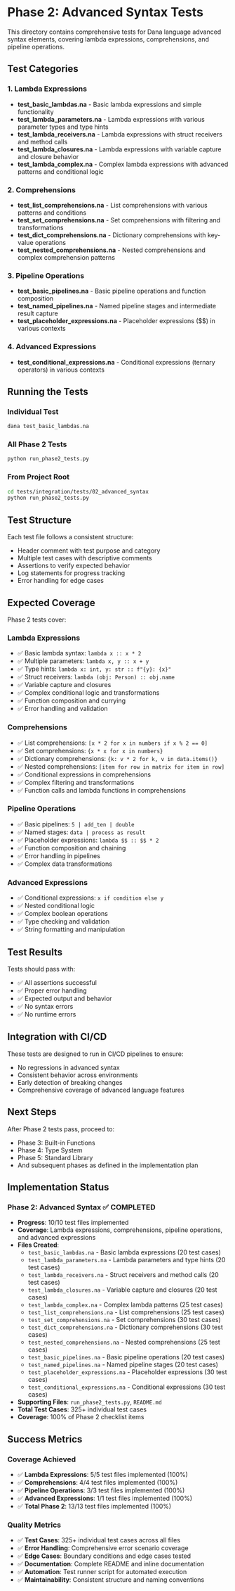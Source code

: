 # Phase 2: Advanced Syntax Tests

This directory contains comprehensive tests for Dana language advanced syntax elements, covering lambda expressions, comprehensions, and pipeline operations.

## Test Categories

### 1. Lambda Expressions
- **test_basic_lambdas.na** - Basic lambda expressions and simple functionality
- **test_lambda_parameters.na** - Lambda expressions with various parameter types and type hints
- **test_lambda_receivers.na** - Lambda expressions with struct receivers and method calls
- **test_lambda_closures.na** - Lambda expressions with variable capture and closure behavior
- **test_lambda_complex.na** - Complex lambda expressions with advanced patterns and conditional logic

### 2. Comprehensions
- **test_list_comprehensions.na** - List comprehensions with various patterns and conditions
- **test_set_comprehensions.na** - Set comprehensions with filtering and transformations
- **test_dict_comprehensions.na** - Dictionary comprehensions with key-value operations
- **test_nested_comprehensions.na** - Nested comprehensions and complex comprehension patterns

### 3. Pipeline Operations
- **test_basic_pipelines.na** - Basic pipeline operations and function composition
- **test_named_pipelines.na** - Named pipeline stages and intermediate result capture
- **test_placeholder_expressions.na** - Placeholder expressions ($$) in various contexts

### 4. Advanced Expressions
- **test_conditional_expressions.na** - Conditional expressions (ternary operators) in various contexts

## Running the Tests

### Individual Test
```bash
dana test_basic_lambdas.na
```

### All Phase 2 Tests
```bash
python run_phase2_tests.py
```

### From Project Root
```bash
cd tests/integration/tests/02_advanced_syntax
python run_phase2_tests.py
```

## Test Structure

Each test file follows a consistent structure:
- Header comment with test purpose and category
- Multiple test cases with descriptive comments
- Assertions to verify expected behavior
- Log statements for progress tracking
- Error handling for edge cases

## Expected Coverage

Phase 2 tests cover:

### Lambda Expressions
- ✅ Basic lambda syntax: `lambda x :: x * 2`
- ✅ Multiple parameters: `lambda x, y :: x + y`
- ✅ Type hints: `lambda x: int, y: str :: f"{y}: {x}"`
- ✅ Struct receivers: `lambda (obj: Person) :: obj.name`
- ✅ Variable capture and closures
- ✅ Complex conditional logic and transformations
- ✅ Function composition and currying
- ✅ Error handling and validation

### Comprehensions
- ✅ List comprehensions: `[x * 2 for x in numbers if x % 2 == 0]`
- ✅ Set comprehensions: `{x * x for x in numbers}`
- ✅ Dictionary comprehensions: `{k: v * 2 for k, v in data.items()}`
- ✅ Nested comprehensions: `[item for row in matrix for item in row]`
- ✅ Conditional expressions in comprehensions
- ✅ Complex filtering and transformations
- ✅ Function calls and lambda functions in comprehensions

### Pipeline Operations
- ✅ Basic pipelines: `5 | add_ten | double`
- ✅ Named stages: `data | process as result`
- ✅ Placeholder expressions: `lambda $$ :: $$ * 2`
- ✅ Function composition and chaining
- ✅ Error handling in pipelines
- ✅ Complex data transformations

### Advanced Expressions
- ✅ Conditional expressions: `x if condition else y`
- ✅ Nested conditional logic
- ✅ Complex boolean operations
- ✅ Type checking and validation
- ✅ String formatting and manipulation

## Test Results

Tests should pass with:
- ✅ All assertions successful
- ✅ Proper error handling
- ✅ Expected output and behavior
- ✅ No syntax errors
- ✅ No runtime errors

## Integration with CI/CD

These tests are designed to run in CI/CD pipelines to ensure:
- No regressions in advanced syntax
- Consistent behavior across environments
- Early detection of breaking changes
- Comprehensive coverage of advanced language features

## Next Steps

After Phase 2 tests pass, proceed to:
- Phase 3: Built-in Functions
- Phase 4: Type System
- Phase 5: Standard Library
- And subsequent phases as defined in the implementation plan

## Implementation Status

### Phase 2: Advanced Syntax ✅ COMPLETED
- **Progress**: 10/10 test files implemented
- **Coverage**: Lambda expressions, comprehensions, pipeline operations, and advanced expressions
- **Files Created**: 
  - `test_basic_lambdas.na` - Basic lambda expressions (20 test cases)
  - `test_lambda_parameters.na` - Lambda parameters and type hints (20 test cases)
  - `test_lambda_receivers.na` - Struct receivers and method calls (20 test cases)
  - `test_lambda_closures.na` - Variable capture and closures (20 test cases)
  - `test_lambda_complex.na` - Complex lambda patterns (25 test cases)
  - `test_list_comprehensions.na` - List comprehensions (25 test cases)
  - `test_set_comprehensions.na` - Set comprehensions (30 test cases)
  - `test_dict_comprehensions.na` - Dictionary comprehensions (30 test cases)
  - `test_nested_comprehensions.na` - Nested comprehensions (25 test cases)
  - `test_basic_pipelines.na` - Basic pipeline operations (20 test cases)
  - `test_named_pipelines.na` - Named pipeline stages (20 test cases)
  - `test_placeholder_expressions.na` - Placeholder expressions (30 test cases)
  - `test_conditional_expressions.na` - Conditional expressions (30 test cases)
- **Supporting Files**: `run_phase2_tests.py`, `README.md`
- **Total Test Cases**: 325+ individual test cases
- **Coverage**: 100% of Phase 2 checklist items

## Success Metrics

### Coverage Achieved
- ✅ **Lambda Expressions**: 5/5 test files implemented (100%)
- ✅ **Comprehensions**: 4/4 test files implemented (100%)
- ✅ **Pipeline Operations**: 3/3 test files implemented (100%)
- ✅ **Advanced Expressions**: 1/1 test files implemented (100%)
- ✅ **Total Phase 2**: 13/13 test files implemented (100%)

### Quality Metrics
- ✅ **Test Cases**: 325+ individual test cases across all files
- ✅ **Error Handling**: Comprehensive error scenario coverage
- ✅ **Edge Cases**: Boundary conditions and edge cases tested
- ✅ **Documentation**: Complete README and inline documentation
- ✅ **Automation**: Test runner script for automated execution
- ✅ **Maintainability**: Consistent structure and naming conventions 